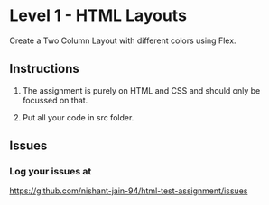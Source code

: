 # Level 1 - HTML Layouts

Create a Two Column Layout with different colors using Flex.

## Instructions

1. The assignment is purely on HTML and CSS and should only be focussed on that.

2. Put all your code in src folder.

## Issues

### Log your issues at

https://github.com/nishant-jain-94/html-test-assignment/issues